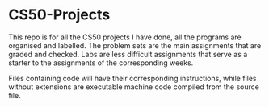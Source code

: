# CS50-Projects
This repo is for all the CS50 projects I have done, all the programs are organised and labelled.
The problem sets are the main assignments that are graded and checked. Labs are less difficult assignments that serve as a starter to the assignments of the corresponding weeks.

Files containing code will have their corresponding instructions, while files without extensions are executable machine code compiled from the source file.
